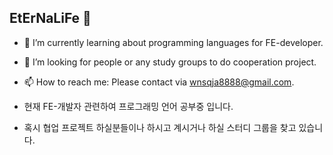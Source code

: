 ## EtErNaLiFe 👋

<!--
**EtErNaLiFe12/EtErNaLiFe12** is a ✨ _special_ ✨ repository because its `README.md` (this file) appears on your GitHub profile.
-->
- 🌱 I’m currently learning about programming languages for FE-developer.
- 🤔 I’m looking for people or any study groups to do cooperation project.
- 📫 How to reach me: Please contact via wnsqja8888@gmail.com.

- 현재 FE-개발자 관련하여 프로그래밍 언어 공부중 입니다.
- 혹시 협업 프로젝트 하실분들이나 하시고 계시거나 하실 스터디 그룹을 찾고 있습니다.




<!-- Here are some ideas to get you started:
- 🔭 I’m currently working on ...
- 🌱 I’m currently learning HTML/CSS/JAVASCRIPT and etc
- 🤔 I’m looking for help with https://fastcampus.co.kr/
- 💬 Ask me about ...
- 📫 How to reach me: ...
- 😄 Pronouns: ...
- ⚡ Fun fact: ...
-->
